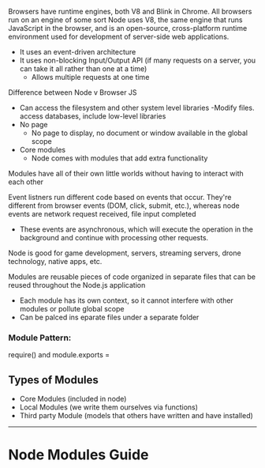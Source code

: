 Browsers have runtime engines, both V8 and Blink in Chrome.
All browsers run on an engine of some sort
Node uses V8, the same engine that runs JavaScript in the browser, and is an open-source, cross-platform runtime environment used for development of server-side web applications.

- It uses an event-driven architecture
- It uses non-blocking Input/Output API (if many requests on a server, you can take it all rather than one at a time)
  - Allows multiple requests at one time

Difference between Node v Browser JS

- Can access the filesystem and other system level libraries
  -Modify files. access databases, include low-level libraries
- No page
  - No page to display, no document or window available in the global scope
- Core modules
  - Node comes with modules that add extra functionality

Modules have all of their own little worlds without having to interact with each other

Event listners run different code based on events that occur. They're different from browser events (DOM, click, submit, etc.), whereas node events are network request received, file input completed

- These events are asynchronous, which will execute the operation in the background and continue with processing other requests.

Node is good for game development, servers, streaming servers, drone technology, native apps, etc.

Modules are reusable pieces of code organized in separate files that can be reused throughout the Node.js application

- Each module has its own context, so it cannot interfere with other modules or pollute global scope
- Can be palced ins eparate files under a separate folder

### Module Pattern:

require() and module.exports =

## Types of Modules

- Core Modules (included in node)
- Local Modules (we write them ourselves via functions)
- Third party Module (models that others have written and have installed)

---

# Node Modules Guide

